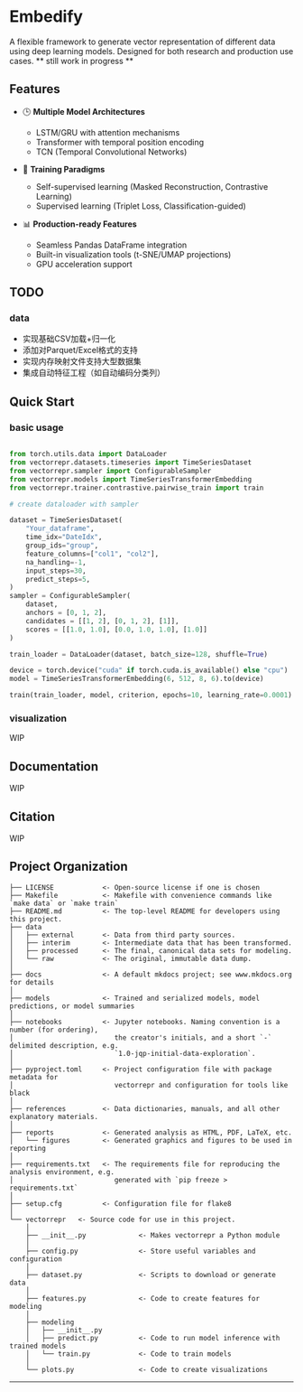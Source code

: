 # Embedify

A flexible framework to generate vector representation of different data using deep learning models. Designed for both research and production use cases. 
** still work in progress **

## Features
- 🕒 **Multiple Model Architectures**
  - LSTM/GRU with attention mechanisms
  - Transformer with temporal position encoding
  - TCN (Temporal Convolutional Networks)
  
- 🎯 **Training Paradigms**
  - Self-supervised learning (Masked Reconstruction, Contrastive Learning)
  - Supervised learning (Triplet Loss, Classification-guided)
  
- 📊 **Production-ready Features**
  - Seamless Pandas DataFrame integration
  - Built-in visualization tools (t-SNE/UMAP projections)
  - GPU acceleration support

## TODO
### data
- 实现基础CSV加载+归一化
- 添加对Parquet/Excel格式的支持
- 实现内存映射文件支持大型数据集
- 集成自动特征工程（如自动编码分类列）

## Quick Start
### basic usage
```python

from torch.utils.data import DataLoader
from vectorrepr.datasets.timeseries import TimeSeriesDataset
from vectorrepr.sampler import ConfigurableSampler
from vectorrepr.models import TimeSeriesTransformerEmbedding
from vectorrepr.trainer.contrastive.pairwise_train import train

# create dataloader with sampler

dataset = TimeSeriesDataset(
    "Your_dataframe",
    time_idx="DateIdx",
    group_ids="group",
    feature_columns=["col1", "col2"],
    na_handling=-1,
    input_steps=30,
    predict_steps=5,
)
sampler = ConfigurableSampler(
    dataset, 
    anchors = [0, 1, 2], 
    candidates = [[1, 2], [0, 1, 2], [1]], 
    scores = [[1.0, 1.0], [0.0, 1.0, 1.0], [1.0]]
)

train_loader = DataLoader(dataset, batch_size=128, shuffle=True)

device = torch.device("cuda" if torch.cuda.is_available() else "cpu")
model = TimeSeriesTransformerEmbedding(6, 512, 8, 6).to(device)

train(train_loader, model, criterion, epochs=10, learning_rate=0.0001)
```
### visualization
WIP

## Documentation
WIP

## Citation
WIP

## Project Organization

```
├── LICENSE            <- Open-source license if one is chosen
├── Makefile           <- Makefile with convenience commands like `make data` or `make train`
├── README.md          <- The top-level README for developers using this project.
├── data
│   ├── external       <- Data from third party sources.
│   ├── interim        <- Intermediate data that has been transformed.
│   ├── processed      <- The final, canonical data sets for modeling.
│   └── raw            <- The original, immutable data dump.
│
├── docs               <- A default mkdocs project; see www.mkdocs.org for details
│
├── models             <- Trained and serialized models, model predictions, or model summaries
│
├── notebooks          <- Jupyter notebooks. Naming convention is a number (for ordering),
│                         the creator's initials, and a short `-` delimited description, e.g.
│                         `1.0-jqp-initial-data-exploration`.
│
├── pyproject.toml     <- Project configuration file with package metadata for 
│                         vectorrepr and configuration for tools like black
│
├── references         <- Data dictionaries, manuals, and all other explanatory materials.
│
├── reports            <- Generated analysis as HTML, PDF, LaTeX, etc.
│   └── figures        <- Generated graphics and figures to be used in reporting
│
├── requirements.txt   <- The requirements file for reproducing the analysis environment, e.g.
│                         generated with `pip freeze > requirements.txt`
│
├── setup.cfg          <- Configuration file for flake8
│
└── vectorrepr   <- Source code for use in this project.
    │
    ├── __init__.py             <- Makes vectorrepr a Python module
    │
    ├── config.py               <- Store useful variables and configuration
    │
    ├── dataset.py              <- Scripts to download or generate data
    │
    ├── features.py             <- Code to create features for modeling
    │
    ├── modeling                
    │   ├── __init__.py 
    │   ├── predict.py          <- Code to run model inference with trained models          
    │   └── train.py            <- Code to train models
    │
    └── plots.py                <- Code to create visualizations
```

--------

